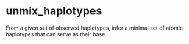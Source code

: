 # unmix_haplotypes
From a given set of observed haplotypes, infer a minimal set of atomic haplotypes that can serve as their base.
